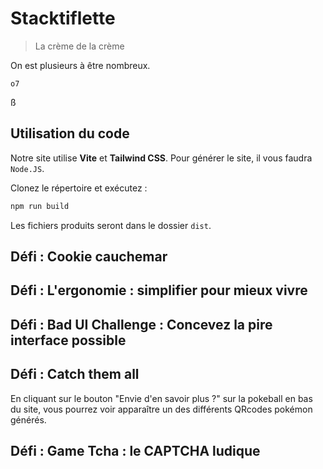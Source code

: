 # Stacktiflette
> La crème de la crème

On est plusieurs à être nombreux.

`o7`

ß

## Utilisation du code

Notre site utilise **Vite** et **Tailwind CSS**. Pour générer le site,
il vous faudra `Node.JS`.

Clonez le répertoire et exécutez :
```sh
npm run build
```

Les fichiers produits seront dans le dossier `dist`.

## Défi : Cookie cauchemar

## Défi : L'ergonomie : simplifier pour mieux vivre

## Défi : Bad UI Challenge : Concevez la pire interface possible

## Défi : Catch them all
En cliquant sur le bouton "Envie d'en savoir plus ?" sur la pokeball en bas du
site, vous pourrez voir apparaître un des différents QRcodes pokémon générés.

## Défi : Game Tcha : le CAPTCHA ludique

